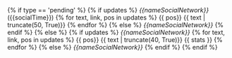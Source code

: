 {% if type == 'pending' %} 
{% if updates %} 
*{{nameSocialNetwork}}* ({{socialTime}}) 
{% for text, link, pos in updates %} {{ pos}} {{ text | truncate(50, True)}}
{% endfor %} {% else %} *{{nameSocialNetwork}}* {% endif %} {% else %} 
{% if updates %} *{{nameSocialNetwork}}*
{% for text, link, pos in updates %} {{ pos}} {{ text | truncate(40, True)}} {{ stats }}
{% endfor %}
{% else %} *{{nameSocialNetwork}}* {% endif %} {% endif %}

